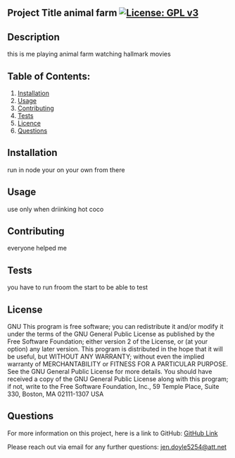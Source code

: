 
## Project Title animal farm      [![License: GPL v3](https://img.shields.io/badge/License-GPLv3-blue.svg)](https://www.gnu.org/licenses/gpl-3.0)
## Description 
this is me playing animal farm watching hallmark movies
## Table of Contents:
  1. [Installation](#Installation)
  2. [Usage](#Usage)
  3. [Contributing](#Contributing)
  4. [Tests](#Tests)
  5. [Licence](#Licence)
  6. [Questions](#Questions) 

## Installation
run in node your on your own from there  

## Usage 
use only when driinking hot coco

## Contributing 
everyone helped me

## Tests
you have to run froom the start to be able to test 

## License
GNU
This program is free software; you can redistribute it and/or modify it under the terms of the GNU General Public License as published by the Free Software Foundation; either version 2 of the License, or (at your option) any later version. This program is distributed in the hope that it will be useful, but WITHOUT ANY WARRANTY; without even the implied warranty of MERCHANTABILITY or FITNESS FOR A PARTICULAR PURPOSE. See the GNU General Public License for more details. You should have received a copy of the GNU General Public License along with this program; if not, write to the Free Software Foundation, Inc., 59 Temple Place, Suite 330, Boston, MA 02111-1307 USA

## Questions 
For more information on this project, here is a link to GitHub:
[GitHub Link](https://github.com/jdoyle5254)

Please reach out via email for any further questions:
jen.doyle5254@att.net
